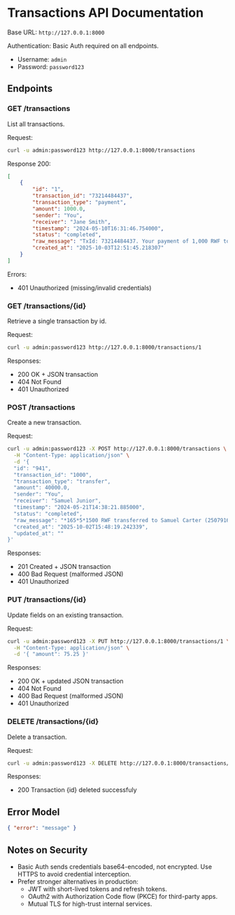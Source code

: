 # Transactions API Documentation

Base URL: `http://127.0.0.1:8000`

Authentication: Basic Auth required on all endpoints.
- Username: `admin`
- Password: `password123`

## Endpoints

### GET /transactions
List all transactions.

Request:
```bash
curl -u admin:password123 http://127.0.0.1:8000/transactions
```

Response 200:
```json
[
    {
        "id": "1",
        "transaction_id": "73214484437",
        "transaction_type": "payment",
        "amount": 1000.0,
        "sender": "You",
        "receiver": "Jane Smith",
        "timestamp": "2024-05-10T16:31:46.754000",
        "status": "completed",
        "raw_message": "TxId: 73214484437. Your payment of 1,000 RWF to Jane Smith 12845 has been completed at 2024-05-10 16:31:39. Your new balance: 1,000 RWF. Fee was 0 RWF.Kanda*182*16# wiyandikishe muri poromosiyo ya BivaMoMotima, ugire amahirwe yo gutsindira ibihembo bishimishije.",
        "created_at": "2025-10-03T12:51:45.218307"
    }
]
```

Errors:
- 401 Unauthorized (missing/invalid credentials)

### GET /transactions/{id}
Retrieve a single transaction by id.

Request:
```bash
curl -u admin:password123 http://127.0.0.1:8000/transactions/1
```

Responses:
- 200 OK + JSON transaction
- 404 Not Found
- 401 Unauthorized

### POST /transactions
Create a new transaction.

Request:
```bash
curl -u admin:password123 -X POST http://127.0.0.1:8000/transactions \
  -H "Content-Type: application/json" \
  -d '{
  "id": "941",
  "transaction_id": "1000",
  "transaction_type": "transfer",
  "amount": 40000.0,
  "sender": "You",
  "receiver": "Samuel Junior",
  "timestamp": "2024-05-21T14:38:21.885000",
  "status": "completed",
  "raw_message": "*165*5*1500 RWF transferred to Samuel Carter (250791666666) from 36521838 at 2024-05-21 14:38:14. Fee was: 100 RWF. New balance: 33350 RWF. Kugura ama inite cg interneti kuri MoMo, Kanda *182*2*1# .*EN#",
  "created_at": "2025-10-02T15:48:19.242339",
  "updated_at": ""
}'
```

Responses:
- 201 Created + JSON transaction
- 400 Bad Request (malformed JSON)
- 401 Unauthorized

### PUT /transactions/{id}
Update fields on an existing transaction.

Request:
```bash
curl -u admin:password123 -X PUT http://127.0.0.1:8000/transactions/1 \
  -H "Content-Type: application/json" \
  -d '{ "amount": 75.25 }'
```

Responses:
- 200 OK + updated JSON transaction
- 404 Not Found
- 400 Bad Request (malformed JSON)
- 401 Unauthorized

### DELETE /transactions/{id}
Delete a transaction.

Request:
```bash
curl -u admin:password123 -X DELETE http://127.0.0.1:8000/transactions/1
```

Responses:
- 200 Transaction {id} deleted successfuly

## Error Model
```json
{ "error": "message" }
```

## Notes on Security
- Basic Auth sends credentials base64-encoded, not encrypted. Use HTTPS to avoid credential interception.
- Prefer stronger alternatives in production:
  - JWT with short-lived tokens and refresh tokens.
  - OAuth2 with Authorization Code flow (PKCE) for third-party apps.
  - Mutual TLS for high-trust internal services.
